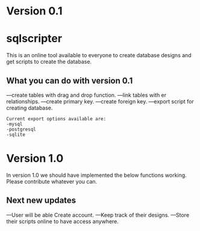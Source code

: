 # Version 0.1
# sqlscripter
This is an online tool available to everyone to create database designs and get scripts to create the database. 


## What you can do with version 0.1
—create tables with drag and drop function.
—link tables with er relationships.
—create primary key.
—create foreign key.
—export script for creating database. 

	Current export options available are:
	-mysql
	-postgresql
	-sqlite




# Version 1.0
In version 1.0 we should have implemented the below functions working. Please contribute whatever you can.

## Next new updates
—User will be able Create account.
—Keep track of their designs.
—Store their scripts online to have access anywhere.
